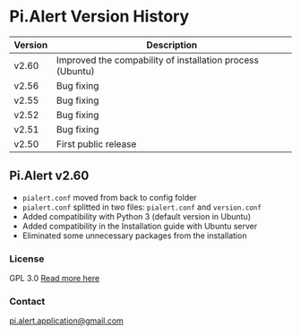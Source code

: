 # Pi.Alert Version History
<!--- --------------------------------------------------------------------- --->

  | Version | Description                                                     |
  | ------- | --------------------------------------------------------------- |
  |  v2.60  | Improved the compability of installation process (Ubuntu)       |
  |  v2.56  | Bug fixing                                                      |
  |  v2.55  | Bug fixing                                                      |
  |  v2.52  | Bug fixing                                                      |
  |  v2.51  | Bug fixing                                                      |
  |  v2.50  | First public release                                            |


## Pi.Alert v2.60
<!--- --------------------------------------------------------------------- --->
  - `pialert.conf` moved from back to config folder
  - `pialert.conf` splitted in two files: `pialert.conf` and `version.conf`
  - Added compatibility with Python 3 (default version in Ubuntu)
  - Added compatibility in the Installation guide with Ubuntu server
  - Eliminated some unnecessary packages from the installation


### License
  GPL 3.0
  [Read more here](../LICENSE.txt)

### Contact
  pi.alert.application@gmail.com

